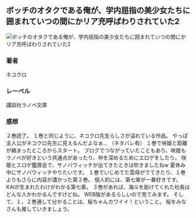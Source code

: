 ## ボッチのオタクである俺が、学内屈指の美少女たちに囲まれていつの間にかリア充呼ばわりされていた2
![ボッチのオタクである俺が、学内屈指の美少女たちに囲まれていつの間にかリア充呼ばわりされていた2](https://cdn.discordapp.com/attachments/1211570779934695494/1217638971857965146/1qQcON4yLgjhDYJeI0nnc-8Uw0LiQMDFxSNIvBi6hyr7QWfyc54pwPE6m2a5Aogo.png?ex=6604c1a9&is=65f24ca9&hm=c1ce02c4ee47c1fd8ff51b915e3acaf8bd8f42983533be0822eaac8471de24f4&)
### 著者
ネコクロ
### レーベル
講談社ラノベ文庫
### 感想
２巻読了。 
１巻と同じように、ネコクロ先生らしさが溢れている作品。
やっぱ主人公がネコクロ先生に見えるんだよなぁ…
（ネタバレ有）
１巻で咲姫と距離が縮まったところからスタート。
ブログでつながっていたこともあり、咲姫もラノベが好きという共通点があったり、仲を深めるためにエロゲをしたり。
咲姫とエロゲ鑑賞会で、サノバウィッチが出てきたときは吹きましたねw
夏休み中にサノバウィッチやりたいです。
１巻でいじめてた雲母がでてきたり、１巻よりもさらに内容が濃かった第２巻。
個人的には、第七章が一番好きです。
KAIが生まれたわけがわかる第七章。
３巻があれば、海斗を助けてくれた社長はどんな人かわかるんですけどね。
WEB版があるらしいので見てみます。
そして、１，２巻通して分かることは、桜ちゃんカワイイ！ということ。
桜をみなさんも推していきましょう。